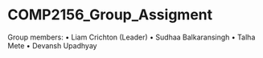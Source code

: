 # COMP2156_Group_Assigment

Group members:
• Liam Crichton (Leader)
• Sudhaa Balkaransingh
• Talha Mete
• Devansh Upadhyay
